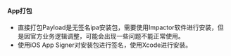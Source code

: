 #### App打包

* 直接打包Payload是无签名ipa安装包，需要使用Impactor软件进行安装，但是因官方业务逻辑调整，可能会出现一些问题不能正常使用。
* 使用iOS App Signer对安装包进行签名，使用Xcode进行安装。


